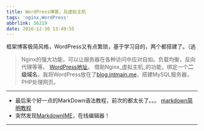 ```yaml
---
title: WordPress博客，及虚拟主机
tags: 'nginx,WordPress'
abbrlink: 56219
date: 2016-12-30 13:49:55
---
```

框架博客极简风格，WordPress又有点繁琐，基于学习目的，两个都搭建了。（逃

<!--more-->

> Nginx的强大功能，可以让服务器在各种访问中应对自如。负载均衡，反向代理等等。
[WordPress地址](https://cn.wordpress.org)。
借助Nginx_虚拟主机_的功能，绑定一个**二级域名**，我将WordPress放在了[blog.intmain.me](http://blog.intmain.me)，搭建MySQL服务器，PHP处理网页。
***
- 最后来个好一点的MarkDown语法教程，前次的都太长了。。。
[markdown简明教程](http://ibruce.info/2013/11/26/markdown/)
- 突然发现[MarkdownIME](https://laobubu.net/MarkdownIME/index.zh.html)，在线编辑器！
***
